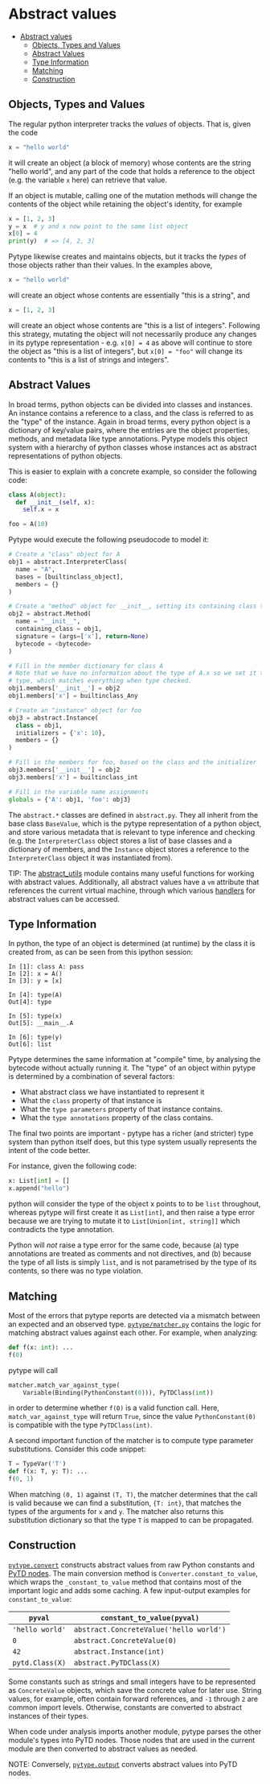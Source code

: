 # Abstract values

<!--*
freshness: { owner: 'mdemello' reviewed: '2020-07-09' }
*-->

<!--ts-->
   * [Abstract values](#abstract-values)
      * [Objects, Types and Values](#objects-types-and-values)
      * [Abstract Values](#abstract-values-1)
      * [Type Information](#type-information)
      * [Matching](#matching)
      * [Construction](#construction)

<!-- Added by: rechen, at: 2021-08-05T17:23-07:00 -->

<!--te-->

## Objects, Types and Values

The regular python interpreter tracks the *values* of objects. That is, given
the code

```python
x = "hello world"
```

it will create an object (a block of memory) whose contents are the string
"hello world", and any part of the code that holds a reference to the object
(e.g. the variable `x` here) can retrieve that value.

If an object is mutable, calling one of the mutation methods will change the
contents of the object while retaining the object's identity, for example

```python
x = [1, 2, 3]
y = x  # y and x now point to the same list object
x[0] = 4
print(y)  # => [4, 2, 3]
```

Pytype likewise creates and maintains objects, but it tracks the *types* of
those objects rather than their values. In the examples above,

```python
x = "hello world"
```

will create an object whose contents are essentially "this is a string", and

```python
x = [1, 2, 3]
```

will create an object whose contents are "this is a list of integers". Following
this strategy, mutating the object will not necessarily produce any changes in
its pytype representation - e.g. `x[0] = 4` as above will continue to store the
object as "this is a list of integers", but `x[0] = "foo"` will change its
contents to "this is a list of strings and integers".

## Abstract Values

In broad terms, python objects can be divided into classes and instances. An
instance contains a reference to a class, and the class is referred to as the
"type" of the instance. Again in broad terms, every python object is a
dictionary of key/value pairs, where the entries are the object properties,
methods, and metadata like type annotations. Pytype models this object system
with a hierarchy of python classes whose instances act as abstract
representations of python objects.

This is easier to explain with a concrete example, so consider the following
code:

```python
class A(object):
  def __init__(self, x):
    self.x = x

foo = A(10)
```

Pytype would execute the following pseudocode to model it:

```python
# Create a "class" object for A
obj1 = abstract.InterpreterClass(
  name = "A",
  bases = [builtinclass_object],
  members = {}
)

# Create a "method" object for __init__, setting its containing class to A
obj2 = abstract.Method(
  name = "__init__",
  containing_class = obj1,
  signature = (args=['x'], return=None)
  bytecode = <bytecode>
)

# Fill in the member dictionary for class A
# Note that we have no information about the type of A.x so we set it to the Any
# type, which matches everything when type checked.
obj1.members['__init__'] = obj2
obj1.members['x'] = builtinclass_Any

# Create an "instance" object for foo
obj3 = abstract.Instance(
  class = obj1,
  initializers = {'x': 10},
  members = {}
)

# Fill in the members for foo, based on the class and the initializer
obj3.members['__init__'] = obj2
obj3.members['x'] = builtinclass_int

# Fill in the variable name assignments
globals = {'A': obj1, 'foo': obj3}
```

The `abstract.*` classes are defined in `abstract.py`. They all inherit from the
base class `BaseValue`, which is the pytype representation of a python object,
and store various metadata that is relevant to type inference and checking (e.g.
the `InterpreterClass` object stores a list of base classes and a dictionary of
members, and the `Instance` object stores a reference to the `InterpreterClass`
object it was instantiated from).

TIP: The [abstract_utils][abstract_utils] module contains many useful functions
for working with abstract values. Additionally, all abstract values have a `vm`
attribute that references the current virtual machine, through which various
[handlers][vm-attributes] for abstract values can be accessed.

## Type Information

In python, the type of an object is determined (at runtime) by the class it is
created from, as can be seen from this ipython session:

```
In [1]: class A: pass
In [2]: x = A()
In [3]: y = [x]

In [4]: type(A)
Out[4]: type

In [5]: type(x)
Out[5]: __main__.A

In [6]: type(y)
Out[6]: list
```

Pytype determines the same information at "compile" time, by analysing the
bytecode without actually running it. The "type" of an object within pytype is
determined by a combination of several factors:

- What abstract class we have instantiated to represent it
- What the `class` property of that instance is
- What the `type parameters` property of that instance contains.
- What the `type annotations` property of the class contains.

The final two points are important - pytype has a richer (and stricter) type
system than python itself does, but this type system usually represents the
intent of the code better.

For instance, given the following code:

```python
x: List[int] = []
x.append("hello")
```

python will consider the type of the object x points to to be `list` throughout,
whereas pytype will first create it as `List[int]`, and then raise a type error
because we are trying to mutate it to `List[Union[int, string]]` which
contradicts the type annotation.

Python will *not* raise a type error for the same code, because (a) type
annotations are treated as comments and not directives, and (b) because the type
of all lists is simply `list`, and is not parametrised by the type of its
contents, so there was no type violation.

## Matching

Most of the errors that pytype reports are detected via a mismatch between an
expected and an observed type. [`pytype/matcher.py`][matcher] contains the logic
for matching abstract values against each other. For example, when analyzing:

```python
def f(x: int): ...
f(0)
```

pytype will call

```python
matcher.match_var_against_type(
    Variable(Binding(PythonConstant(0))), PyTDClass(int))
```

in order to determine whether `f(0)` is a valid function call. Here,
`match_var_against_type` will return `True`, since the value `PythonConstant(0)`
is compatible with the type `PyTDClass(int)`.

A second important function of the matcher is to compute type parameter
substitutions. Consider this code snippet:

```python
T = TypeVar('T')
def f(x: T, y: T): ...
f(0, 1)
```

When matching `(0, 1)` against `(T, T)`, the matcher determines that the call is
valid because we can find a substitution, `{T: int}`, that matches the types of
the arguments for `x` and `y`. The matcher also returns this substitution
dictionary so that the type `T` is mapped to can be propagated.

## Construction

[`pytype.convert`][pytype.convert] constructs abstract values from raw Python
constants and [PyTD nodes][type_stubs]. The main conversion method is
`Converter.constant_to_value`, which wraps the `_constant_to_value` method that
contains most of the important logic and adds some caching. A few input-output
examples for `constant_to_value`:

`pyval`         | `constant_to_value(pyval)`
--------------- | ---------------------------------------
`'hello world'` | `abstract.ConcreteValue('hello world')`
`0`             | `abstract.ConcreteValue(0)`
`42`            | `abstract.Instance(int)`
`pytd.Class(X)` | `abstract.PyTDClass(X)`

Some constants such as strings and small integers have to be represented as
`ConcreteValue` objects, which save the concrete value for later use. String
values, for example, often contain forward references, and `-1` through `2` are
common import levels. Otherwise, constants are converted to abstract instances
of their types.

When code under analysis imports another module, pytype parses the other
module's types into PyTD nodes. Those nodes that are used in the current module
are then converted to abstract values as needed.

NOTE: Conversely, [`pytype.output`][stub-generation] converts abstract values
into PyTD nodes.

[abstract_utils]: https://github.com/google/pytype/blob/master/pytype/abstract_utils.py

[matcher]: https://github.com/google/pytype/blob/master/pytype/matcher.py

[pytype.convert]: https://github.com/google/pytype/blob/master/pytype/convert.py

[stub-generation]: type_stubs.md#stub_generation
[type_stubs]: type_stubs.md

[vm-attributes]: https://github.com/google/pytype/blob/62b9bd1d636965e695bd2e735244be47168dc5b0/pytype/vm.py#L147-L151
